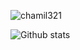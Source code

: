 <p align="left"> <img src="https://komarev.com/ghpvc/?username=chamil321&label=Profile%20views&color=0e75b6&style=flat" alt="chamil321" /> </p>

![Github stats](https://github-readme-stats.vercel.app/api?username=chamil321&theme=default&show_icons=true)

<!--
**chamil321/chamil321** is a ✨ _special_ ✨ repository because its `README.md` (this file) appears on your GitHub profile.

Here are some ideas to get you started:

- 🔭 I’m currently working on ...
- 🌱 I’m currently learning ...
- 👯 I’m looking to collaborate on ...
- 🤔 I’m looking for help with ...
- 💬 Ask me about ...
- 📫 How to reach me: ...
- 😄 Pronouns: ...
- ⚡ Fun fact: ...
-->
